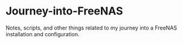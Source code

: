 # Journey-into-FreeNAS
Notes, scripts, and other things related to my journey into a FreeNAS installation and configuration.
